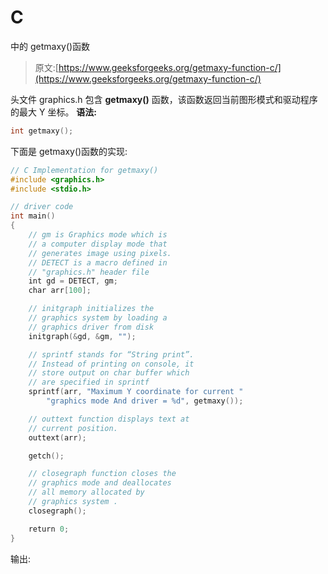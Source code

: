 # C

中的 getmaxy()函数

> 原文:[https://www.geeksforgeeks.org/getmaxy-function-c/](https://www.geeksforgeeks.org/getmaxy-function-c/)

头文件 graphics.h 包含 **getmaxy()** 函数，该函数返回当前图形模式和驱动程序的最大 Y 坐标。
**语法:**

```cpp
int getmaxy();

```

下面是 getmaxy()函数的实现:

```cpp
// C Implementation for getmaxy()
#include <graphics.h>
#include <stdio.h>

// driver code
int main()
{
    // gm is Graphics mode which is
    // a computer display mode that
    // generates image using pixels.
    // DETECT is a macro defined in
    // "graphics.h" header file
    int gd = DETECT, gm;
    char arr[100];

    // initgraph initializes the
    // graphics system by loading a
    // graphics driver from disk
    initgraph(&gd, &gm, "");

    // sprintf stands for “String print”.
    // Instead of printing on console, it
    // store output on char buffer which
    // are specified in sprintf
    sprintf(arr, "Maximum Y coordinate for current "
        "graphics mode And driver = %d", getmaxy());

    // outtext function displays text at
    // current position.
    outtext(arr);

    getch();

    // closegraph function closes the
    // graphics mode and deallocates
    // all memory allocated by
    // graphics system .
    closegraph();

    return 0;
}
```

输出: